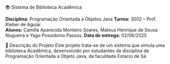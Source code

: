 📚 Sistema de Biblioteca Acadêmica

**Disciplina:** Programação Orientada a Objetos Java
**Turma:** 3002 – Prof. Kleber de Aguiar  
**Alunos:** Camilla Aparecida Monteiro Soares, Mateus Henrique de Sousa Nogueira e Yago Possidonio Passos.
**Data de entrega:** 02/06/2025  

📌 Descrição do Projeto
Este projeto trata-se de um sistema que simula uma biblioteca Acadêmica, desenvolvido por estudantes da disciplina de Programação Orientada a Objeto Java, da faculdade Estacio de Sá